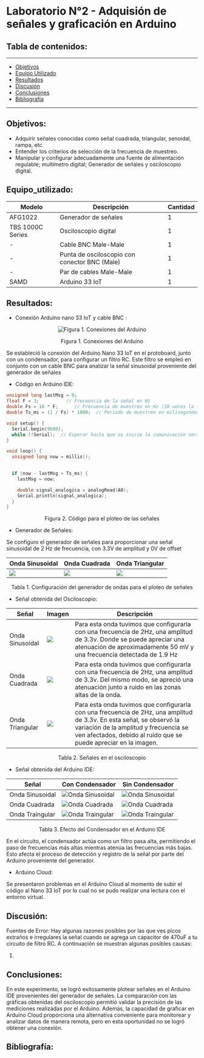 # Laboratorio N°2 - Adquisión de señales y graficación en Arduino

## Tabla de contenidos:
 __________________________________________________________________________________________________
- [Objetivos](#Objetivos)
- [Equipo Utilizado](#Equipo_utilizado)
- [Resultados](#Resultados)
- [Discusión](#Discusión)
- [Conclusiones](#Conclusiones)
- [Bibliografía](#Bibliografía)
__________________________________________________________________________________________________
## Objetivos:
- Adquirir señales conocidas como señal cuadrada, triangular, senoidal, rampa, etc.
- Entender los criterios de selección de la frecuencia de muestreo.
- Manipular y configurar adecuadamente una fuente de alimentación regulable; multímetro digital; Generador de señales y osciloscopio digital.

## Equipo_utilizado:
| Modelo          | Descripción                                    | Cantidad |
|-----------------|-----------------------------------------------|----------|
| AFG1022         | Generador de señales                          | 1        |
| TBS 1000C Series| Osciloscopio digital                          | 1        |
| -               | Cable BNC Male-Male                           | 1        |
| -               | Punta de osciloscopio con conector BNC (Male)| 1        |
| -               | Par de cables Male-Male                       | 1        |
| SAMD            | Arduino 33 IoT                                | 1        |


## Resultados:
- Conexión Arduino nano 33 IoT y cable BNC :

<p align="center">
  <img src="../Imágenes/Circuito.png" alt="Figura 1. Conexiones del Arduino">
</p>
<p align="center">Figura 1. Conexiones del Arduino</p>

Se estableció la conexión del Arduino Nano 33 IoT en el protoboard, junto con un condensador, para configurar un filtro RC. Este filtro se empleó en conjunto con un cable BNC para analizar la señal sinusoidal proveniente del generador de señales

- Código en Arduino IDE:
```C++
unsigned long lastMsg = 0;
float F = 3;          // Frecuencia de la señal en Hz
double Fs = 10 * F;      // Frecuencia de muestreo en Hz (10 veces la frecuencia de la señal)
double Ts_ms = (1 / Fs) * 1000;  // Período de muestreo en milisegundos (recíproco de la frecuencia de muestreo)

void setup() {
  Serial.begin(9600);
  while (!Serial);  // Esperar hasta que se inicie la comunicación serial
}

void loop() {
  unsigned long now = millis();  

 
  if (now - lastMsg > Ts_ms) {
    lastMsg = now;  

    double signal_analogica = analogRead(A0);  
    Serial.println(signal_analogica);                                 
  }
}
```
<p align="center">Figura 2. Código para el ploteo de las señales</p>


- Generador de Señales:

Se configuro el generador de señales para proporcionar una señal sinusoidal de 2 Hz de frecuencia, con 3.3V de amplitud y 0V de offset


| Onda Sinusoidal          | Onda Cuadrada                                    | Onda Triangular |
|-----------------|-----------------------------------------------|----------|
| ![](../Imágenes/Generador_Onda_Sinusoidal.png)   | ![](../Imágenes/Generador_Onda_cuadrada.png)                        | ![](../Imágenes/Generador_Onda_Triangular.png)      |

<p align="center">Tabla 1. Configuración del generador de ondas para el ploteo de señales</p>

- Señal obtenida del Osciloscopio:

| Señal          | Imagen                                                                               | Descripción                                                                                      |
|----------------|--------------------------------------------------------------------------------------|--------------------------------------------------------------------------------------------------|
| Onda Sinusoidal | ![](../Imágenes/Osciloscopio_Onda_sinusoidal.png)           | Para esta onda tuvimos que configurarla con una frecuencia de 2Hz, una amplitud de 3.3v. Donde se puede apreciar una atenuación de aproximadamente 50 mV y una frecuencia detectada de 1.9 Hz |
| Onda Cuadrada  | ![](../Imágenes/Osciloscopio_Onda_cuadrada.png)              | Para esta onda tuvimos que configurarla con una frecuencia de 2Hz, una amplitud de 3.3v. Del mismo modo, se apreció una atenuación junto a ruido en las zonas altas de la onda. |
| Onda Triangular| ![](../Imágenes/Osciloscopio_Onda_triangular.png)            | Para esta onda tuvimos que configurarla con una frecuencia de 2Hz, una amplitud de 3.3v. En esta señal, se observó la variación de la amplitud y frecuencia se ven afectados, debido al ruido que se puede apreciar en la imagen. |

<p align="center">Tabla 2. Señales en el osciloscopio</p>

- Señal obtenida del Arduino IDE:

| Señal          | Con Condensador                           | Sin Condensador                |
|---------------------------------|---------------------------------|---------------------------------|
|Onda Sinusoidal|![Onda Sinusoidal](../Imágenes/Sinusoidal_cap.png)|![Onda Sinusoidal](../Imágenes/Sinusoidal.png)|
|Onda Cuadrada|![Onda Cuadrada](../Imágenes/Cuadrada_cap.png)|![Onda Cuadrada](../Imágenes/Cuadrada.png)|
|Onda Traingular|![Onda Traingular](../Imágenes/Triangulo_cap.png)|![Onda Traingular](../Imágenes/Triangulo.png)|
<p align="center">Tabla 3. Efecto del Condensador en el Arduino IDE</p>

En el circuito, el condensador actúa como un filtro pasa alta, permitiendo el paso de frecuencias más altas mientras atenúa las frecuencias más bajas. Esto afecta el proceso de detección y registro de la señal por parte del Arduino proveniente del generador. 

- Arduino Cloud:
  
Se presentaron problemas en el Arduino Cloud al momento de subir el código al Nano 33 IoT por lo cual no se pudo realizar una lectura con el entorno virtual.


## Discusión:
Fuentes de Error: 
Hay algunas razones posibles por las que ves picos extraños e irregulares la señal cuando se agrega un capacitor de 470uF a tu circuito de filtro RC. A continuación se muestran algunas posibles causas:

1. 





## Conclusiones:
En este experimento, se logró exitosamente plotear señales en el Arduino IDE provenientes del generador de señales. La comparación con las gráficas obtenidas del osciloscopio permitió validar la precisión de las mediciones realizadas por el Arduino. Además, la capacidad de graficar en Arduino Cloud proporciona una alternativa conveniente para monitorear y analizar datos de manera remota, pero en esta oportunidad no se logró obtener una conexión. 

## Bibliografía:
   
